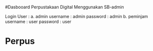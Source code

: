 #Dasbooard Perpustakaan Digital Menggunakan SB-admin

Login User :
a. admin
    username : admin
    password : admin
b. peminjam
    username : user
    password : user
# Perpus
